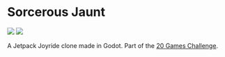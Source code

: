 # Sorcerous Jaunt 
![](https://img.shields.io/badge/Game%20%23-2-green)
![](https://img.shields.io/badge/Engine-Godot-blue?logo=godotengine)

A Jetpack Joyride clone made in Godot. Part of the [20 Games Challenge](https://20_games_challenge.gitlab.io//).

